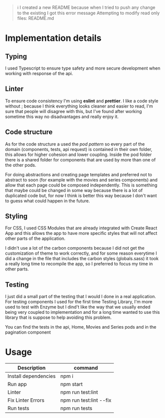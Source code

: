 > ℹ️ I created a new README because when I tried to push any change to the existing
> I got this error message Attempting to modify read only files: README.md

# Implementation details

## Typing
I used Typescript to ensure type safety and more secure development when working with response
of the api.

## Linter
To ensure code consistency I'm using **eslint** and **prettier**. I like a code style without ; because I think everything
looks cleaner and easier to read, I'm sure that people will disagree with this, but I've found after working sometime
this way no disadvantages and really enjoy it.

## Code structure
As for the code structure a used the _pod pattern_ so every part of the domain (components, tests, api request) is contained in their
own folder, this allows for higher cohesion and lower coupling.
Inside the pod folder there is a shared folder for components that are used by more than one of the other pods.

For doing abstractions and creating page templates and preferred not to abstract to soon (for example
with the movies and series components) and allow that each page could be composed independently. This is
something that maybe could be changed in some way because there is a lot of duplicated code
but, for now I think is better this way because I don't want to guess what could happen in the future.

## Styling
For CSS, I used CSS Modules that are already integrated with Create React App and this allows
the app to have more specific styles that will not affect other parts of the application.

I didn't use a lot of the carbon components because I did not get the customization of theme to work
correctly, and for some reason everytime I did a change in the file that includes the carbon styles (globals.sass)
it took a really long time to recompile the app, so I preferred to focus my time in other parts.

## Testing
I just did a small part of the testing that I would I done in a real application. For testing components
I used for the first time Testing Library, I'm more used to test with Enzyme but I dind't like the way
that we usually ended being very coupled to implementation and for a long time wanted to use this library
that is suppose to help avoiding this problem.

You can find the tests in the api, Home, Movies and Series pods and in the pagination component

# Usage
| Description        | command  |
--------------- | ------------- | 
Install dependencies | npm i |
Run app | npm start |
Linter | npm run test:lint |
Fix Linter Errors | npm run test:lint --fix |
Run tests | npm run tests |


